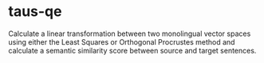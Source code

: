 # taus-qe
Calculate a linear transformation between two monolingual vector spaces using either the Least Squares or Orthogonal Procrustes method and calculate a semantic similarity score between source and target sentences.
